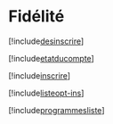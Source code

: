 # Fidélité

[!include[desinscrire](fidelite.desinscrire.autogen.md)]

[!include[etatducompte](fidelite.etatducompte.autogen.md)]

[!include[inscrire](fidelite.inscrire.autogen.md)]

[!include[listeopt-ins](fidelite.listeopt-ins.autogen.md)]





















[!include[programmesliste](fidelite.programmesliste.autogen.md)]







